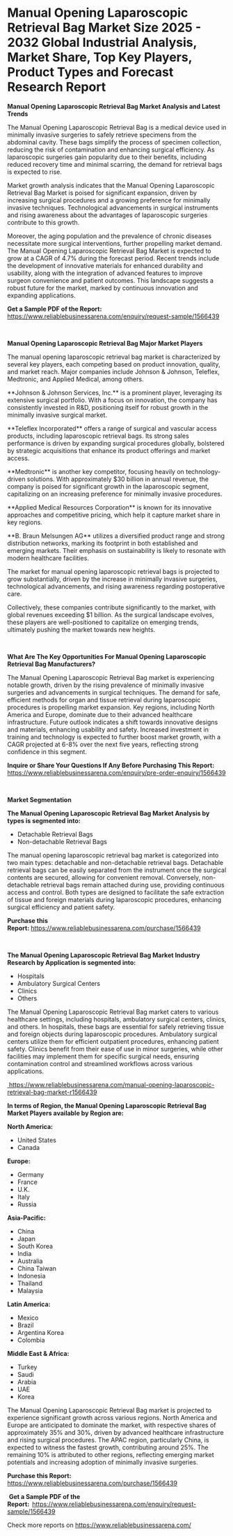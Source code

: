 <p><h1>Manual Opening Laparoscopic Retrieval Bag Market Size 2025 - 2032 Global Industrial Analysis, Market Share, Top Key Players, Product Types and Forecast Research Report</h1></p><p><strong>Manual Opening Laparoscopic Retrieval Bag Market Analysis and Latest Trends</strong></p>
<p><p>The Manual Opening Laparoscopic Retrieval Bag is a medical device used in minimally invasive surgeries to safely retrieve specimens from the abdominal cavity. These bags simplify the process of specimen collection, reducing the risk of contamination and enhancing surgical efficiency. As laparoscopic surgeries gain popularity due to their benefits, including reduced recovery time and minimal scarring, the demand for retrieval bags is expected to rise.</p><p>Market growth analysis indicates that the Manual Opening Laparoscopic Retrieval Bag Market is poised for significant expansion, driven by increasing surgical procedures and a growing preference for minimally invasive techniques. Technological advancements in surgical instruments and rising awareness about the advantages of laparoscopic surgeries contribute to this growth. </p><p>Moreover, the aging population and the prevalence of chronic diseases necessitate more surgical interventions, further propelling market demand. The Manual Opening Laparoscopic Retrieval Bag Market is expected to grow at a CAGR of 4.7% during the forecast period. Recent trends include the development of innovative materials for enhanced durability and usability, along with the integration of advanced features to improve surgeon convenience and patient outcomes. This landscape suggests a robust future for the market, marked by continuous innovation and expanding applications.</p></p>
<p><strong>Get a Sample PDF of the Report:&nbsp;</strong> <a href="https://www.reliablebusinessarena.com/enquiry/request-sample/1566439?utm_campaign=3173&utm_medium=2&utm_source=Github&utm_content=ia&utm_term=22032025&utm_id=manual-opening-laparoscopic-retrieval-bag">https://www.reliablebusinessarena.com/enquiry/request-sample/1566439</a></p>
<p>&nbsp;</p>
<p><strong>Manual Opening Laparoscopic Retrieval Bag Major Market Players</strong></p>
<p><p>The manual opening laparoscopic retrieval bag market is characterized by several key players, each competing based on product innovation, quality, and market reach. Major companies include Johnson & Johnson, Teleflex, Medtronic, and Applied Medical, among others.</p><p>**Johnson & Johnson Services, Inc.** is a prominent player, leveraging its extensive surgical portfolio. With a focus on innovation, the company has consistently invested in R&D, positioning itself for robust growth in the minimally invasive surgical market. </p><p>**Teleflex Incorporated** offers a range of surgical and vascular access products, including laparoscopic retrieval bags. Its strong sales performance is driven by expanding surgical procedures globally, bolstered by strategic acquisitions that enhance its product offerings and market access.</p><p>**Medtronic** is another key competitor, focusing heavily on technology-driven solutions. With approximately $30 billion in annual revenue, the company is poised for significant growth in the laparoscopic segment, capitalizing on an increasing preference for minimally invasive procedures.</p><p>**Applied Medical Resources Corporation** is known for its innovative approaches and competitive pricing, which help it capture market share in key regions. </p><p>**B. Braun Melsungen AG** utilizes a diversified product range and strong distribution networks, marking its footprint in both established and emerging markets. Their emphasis on sustainability is likely to resonate with modern healthcare facilities.</p><p>The market for manual opening laparoscopic retrieval bags is projected to grow substantially, driven by the increase in minimally invasive surgeries, technological advancements, and rising awareness regarding postoperative care.</p><p>Collectively, these companies contribute significantly to the market, with global revenues exceeding $1 billion. As the surgical landscape evolves, these players are well-positioned to capitalize on emerging trends, ultimately pushing the market towards new heights.</p></p>
<p>&nbsp;</p>
<p><strong>What Are The Key Opportunities For Manual Opening Laparoscopic Retrieval Bag Manufacturers?</strong></p>
<p><p>The Manual Opening Laparoscopic Retrieval Bag market is experiencing notable growth, driven by the rising prevalence of minimally invasive surgeries and advancements in surgical techniques. The demand for safe, efficient methods for organ and tissue retrieval during laparoscopic procedures is propelling market expansion. Key regions, including North America and Europe, dominate due to their advanced healthcare infrastructure. Future outlook indicates a shift towards innovative designs and materials, enhancing usability and safety. Increased investment in training and technology is expected to further boost market growth, with a CAGR projected at 6-8% over the next five years, reflecting strong confidence in this segment.</p></p>
<p><strong>Inquire or Share Your Questions If Any Before Purchasing This Report:</strong> <a href="https://www.reliablebusinessarena.com/enquiry/pre-order-enquiry/1566439?utm_campaign=3173&utm_medium=2&utm_source=Github&utm_content=ia&utm_term=22032025&utm_id=manual-opening-laparoscopic-retrieval-bag">https://www.reliablebusinessarena.com/enquiry/pre-order-enquiry/1566439</a></p>
<p>&nbsp;</p>
<p><strong>Market Segmentation</strong></p>
<p><strong>The Manual Opening Laparoscopic Retrieval Bag Market Analysis by types is segmented into:</strong></p>
<p><ul><li>Detachable Retrieval Bags</li><li>Non-detachable Retrieval Bags</li></ul></p>
<p><p>The manual opening laparoscopic retrieval bag market is categorized into two main types: detachable and non-detachable retrieval bags. Detachable retrieval bags can be easily separated from the instrument once the surgical contents are secured, allowing for convenient removal. Conversely, non-detachable retrieval bags remain attached during use, providing continuous access and control. Both types are designed to facilitate the safe extraction of tissue and foreign materials during laparoscopic procedures, enhancing surgical efficiency and patient safety.</p></p>
<p><strong>Purchase this Report:&nbsp;</strong><a href="https://www.reliablebusinessarena.com/purchase/1566439?utm_campaign=3173&utm_medium=2&utm_source=Github&utm_content=ia&utm_term=22032025&utm_id=manual-opening-laparoscopic-retrieval-bag">https://www.reliablebusinessarena.com/purchase/1566439</a></p>
<p>&nbsp;</p>
<p><strong>The Manual Opening Laparoscopic Retrieval Bag Market Industry Research by Application is segmented into:</strong></p>
<p><ul><li>Hospitals</li><li>Ambulatory Surgical Centers</li><li>Clinics</li><li>Others</li></ul></p>
<p><p>The Manual Opening Laparoscopic Retrieval Bag market caters to various healthcare settings, including hospitals, ambulatory surgical centers, clinics, and others. In hospitals, these bags are essential for safely retrieving tissue and foreign objects during laparoscopic procedures. Ambulatory surgical centers utilize them for efficient outpatient procedures, enhancing patient safety. Clinics benefit from their ease of use in minor surgeries, while other facilities may implement them for specific surgical needs, ensuring contamination control and streamlined workflows across various applications.</p></p>
<p><a href="https://www.reliablebusinessarena.com/manual-opening-laparoscopic-retrieval-bag-market-r1566439?utm_campaign=3173&utm_medium=2&utm_source=Github&utm_content=ia&utm_term=22032025&utm_id=manual-opening-laparoscopic-retrieval-bag">&nbsp;https://www.reliablebusinessarena.com/manual-opening-laparoscopic-retrieval-bag-market-r1566439</a></p>
<p><strong>In terms of Region, the Manual Opening Laparoscopic Retrieval Bag Market Players available by Region are:</strong></p>
<p>
    <p> <strong> North America: </strong>
        <ul>
            <li>United States</li>
            <li>Canada</li>
        </ul>
        </p> 
    <p> <strong> Europe: </strong>
        <ul>
            <li>Germany</li>
            <li>France</li>
            <li>U.K.</li>
            <li>Italy</li>
            <li>Russia</li>
        </ul>
        </p> 
    <p> <strong> Asia-Pacific: </strong>
        <ul>
            <li>China</li>
            <li>Japan</li>
            <li>South Korea</li>
            <li>India</li>
            <li>Australia</li>
            <li>China Taiwan</li>
            <li>Indonesia</li>
            <li>Thailand</li>
            <li>Malaysia</li>
        </ul>
        </p> 
    <p> <strong> Latin America: </strong>
        <ul>
            <li>Mexico</li>
            <li>Brazil</li>
            <li>Argentina Korea</li>
            <li>Colombia</li>
        </ul>
        </p> 
    <p> <strong> Middle East & Africa: </strong>
        <ul>
            <li>Turkey</li>
            <li>Saudi</li>
            <li>Arabia</li>
            <li>UAE</li>
            <li>Korea</li>
        </ul>
    </p>
    </p>
<p><p>The Manual Opening Laparoscopic Retrieval Bag market is projected to experience significant growth across various regions. North America and Europe are anticipated to dominate the market, with respective shares of approximately 35% and 30%, driven by advanced healthcare infrastructure and rising surgical procedures. The APAC region, particularly China, is expected to witness the fastest growth, contributing around 25%. The remaining 10% is attributed to other regions, reflecting emerging market potentials and increasing adoption of minimally invasive surgeries.</p></p>
<p><strong>Purchase this Report: </strong><a href="https://www.reliablebusinessarena.com/purchase/1566439?utm_campaign=3173&utm_medium=2&utm_source=Github&utm_content=ia&utm_term=22032025&utm_id=manual-opening-laparoscopic-retrieval-bag">https://www.reliablebusinessarena.com/purchase/1566439</a></p>
<p>&nbsp;<strong>Get a Sample PDF of the Report:&nbsp;&nbsp;</strong><a href="https://www.reliablebusinessarena.com/enquiry/request-sample/1566439?utm_campaign=3173&utm_medium=2&utm_source=Github&utm_content=ia&utm_term=22032025&utm_id=manual-opening-laparoscopic-retrieval-bag">https://www.reliablebusinessarena.com/enquiry/request-sample/1566439</a></p>
<p><strong></strong></p>
<p>Check more reports on <a href="https://www.reliablebusinessarena.com/?utm_campaign=3173&utm_medium=2&utm_source=Github&utm_content=ia&utm_term=22032025&utm_id=manual-opening-laparoscopic-retrieval-bag">https://www.reliablebusinessarena.com/</a></p>